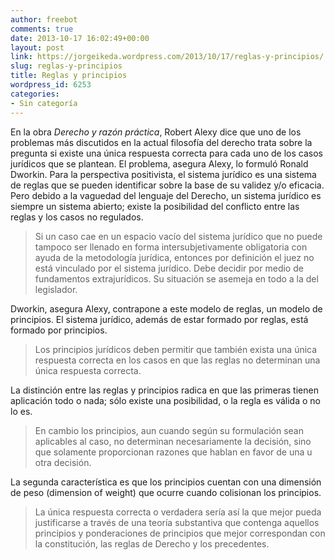 ```yaml
---
author: freebot
comments: true
date: 2013-10-17 16:02:49+00:00
layout: post
link: https://jorgeikeda.wordpress.com/2013/10/17/reglas-y-principios/
slug: reglas-y-principios
title: Reglas y principios
wordpress_id: 6253
categories:
- Sin categoría
---
```


En la obra _Derecho y razón práctica_, Robert Alexy dice que uno de los problemas más discutidos en la actual filosofía del derecho trata sobre la pregunta si existe una única respuesta correcta para cada uno de los casos jurídicos que se plantean.
El problema, asegura Alexy, lo formuló Ronald Dworkin. Para la perspectiva positivista, el sistema jurídico es una sistema de reglas que se pueden identificar sobre la base de su validez y/o eficacia. Pero debido a la vaguedad del lenguaje del Derecho, un sistema jurídico es siempre un sistema abierto; existe la posibilidad del conflicto entre las reglas y los casos no regulados. 




<blockquote>Si un caso cae en un espacio vacío del sistema jurídico que no puede tampoco ser llenado en forma intersubjetivamente obligatoria con ayuda de la metodología jurídica, entonces por definición el juez no está vinculado por el sistema jurídico. Debe decidir por medio de fundamentos extrajurídicos. Su situación se asemeja en todo a la del legislador.</blockquote>



Dworkin, asegura Alexy, contrapone a este modelo de reglas, un modelo de principios. El sistema jurídico, además de estar formado por reglas, está formado por principios. 




<blockquote>Los principios jurídicos deben permitir que también exista una única respuesta correcta en los casos en que las reglas no determinan una única respuesta correcta.</blockquote>



La distinción entre las reglas y principios radica en que las primeras tienen aplicación todo o nada; sólo existe una posibilidad, o la regla es válida o no lo es. 



<blockquote>En cambio los principios, aun cuando según su formulación sean aplicables al caso, no determinan necesariamente la decisión, sino que solamente proporcionan razones que hablan en favor de una u otra decisión.</blockquote>



La segunda característica es que los principios cuentan con una dimensión de peso (dimension of weight)  que ocurre cuando colisionan los principios. 




<blockquote>La única respuesta correcta o verdadera sería así la que mejor pueda justificarse a través de una teoría substantiva que contenga aquellos principios y ponderaciones de principios que mejor correspondan con la constitución, las reglas de Derecho y los precedentes.</blockquote>




